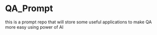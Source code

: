 # QA_Prompt
this is a prompt repo that will store some useful applications to make QA more easy using power of AI
